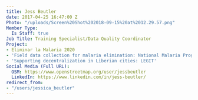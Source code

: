 ```yaml
---
title: Jess Beutler
date: 2017-04-25 16:47:00 Z
Photo: "/uploads/Screen%20Shot%202018-09-15%20at%2012.29.57.png"
Member Type:
  Is Staff: true
Job Title: Training Specialist/Data Quality Coordinator
Project:
- Eliminar la Malaria 2020
- 'Field data collection for malaria elimination: National Malaria Programme'
- 'Supporting decentralization in Liberian cities: LEGIT'
Social Media (Full URL):
  OSM: https://www.openstreetmap.org/user/jessbeutler
  LinkedIn: https://www.linkedin.com/in/jess-beutler/
redirect_from:
- "/users/jessica_beutler"
---
```



